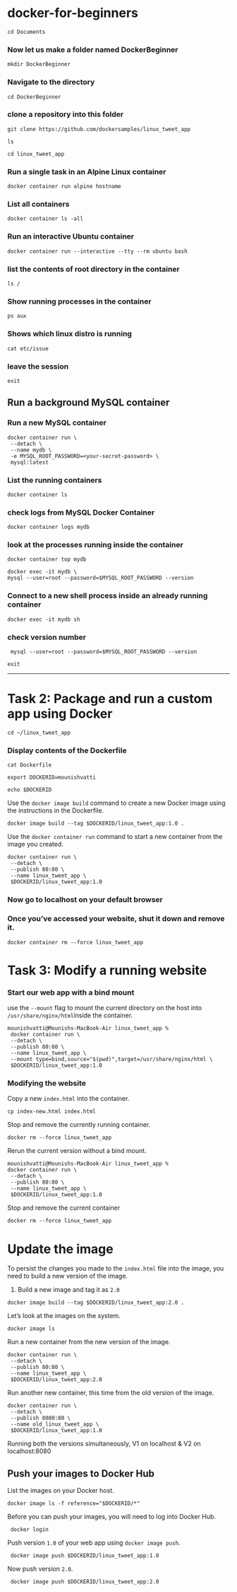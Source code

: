 # docker-for-beginners

```warp-runnable-command
cd Documents
```
### Now let us make a folder named DockerBeginner
```warp-runnable-command
mkdir DockerBeginner
```
### Navigate to the directory
```warp-runnable-command
cd DockerBeginner
```
### clone a repository into this folder
```warp-runnable-command
git clone https://github.com/dockersamples/linux_tweet_app
```
```warp-runnable-command
ls
```
```warp-runnable-command
cd linux_tweet_app
```
### **Run a single task in an Alpine Linux container**
```warp-runnable-command
docker container run alpine hostname
```
### List all containers
```warp-runnable-command
docker container ls -all
```
### **Run an interactive Ubuntu container**
```warp-runnable-command
docker container run --interactive --tty --rm ubuntu bash
```
### list the contents of root directory in the container
```warp-runnable-command
ls /
```
### Show running processes in the container
```warp-runnable-command
ps aux
```
### Shows which linux distro is running
```warp-runnable-command
cat etc/issue
```
### leave the session
```warp-runnable-command
exit
```
## **Run a background MySQL container**
### Run a new MySQL container
```warp-runnable-command
docker container run \
 --detach \
 --name mydb \
 -e MYSQL_ROOT_PASSWORD=<your-secret-password> \
 mysql:latest
```
### List the running containers
```warp-runnable-command
docker container ls
```
### check logs from MySQL Docker Container
```warp-runnable-command
docker container logs mydb
```
### look at the processes running inside the container
```warp-runnable-command
docker container top mydb
```
```warp-runnable-command
docker exec -it mydb \
mysql --user=root --password=$MYSQL_ROOT_PASSWORD --version
```
### Connect to a new shell process inside an already running container
```warp-runnable-command
docker exec -it mydb sh
```
### check version number
```warp-runnable-command
 mysql --user=root --password=$MYSQL_ROOT_PASSWORD --version
```
```warp-runnable-command
exit
```
***
# **Task 2\: Package and run a custom app using Docker**
```warp-runnable-command
cd ~/linux_tweet_app
```
### Display contents of the Dockerfile
```warp-runnable-command
cat Dockerfile
```
```warp-runnable-command
export DOCKERID=mounishvatti
```
```warp-runnable-command
echo $DOCKERID
```
Use the `docker image build` command to create a new Docker image using the instructions in the Dockerfile\.
```warp-runnable-command
docker image build --tag $DOCKERID/linux_tweet_app:1.0 .
```
Use the `docker container run` command to start a new container from the image you created\.
```warp-runnable-command
docker container run \
 --detach \
 --publish 80:80 \
 --name linux_tweet_app \
 $DOCKERID/linux_tweet_app:1.0
```
### Now go to localhost on your default browser
### Once you’ve accessed your website\, shut it down and remove it\.
```warp-runnable-command
docker container rm --force linux_tweet_app
```
# **Task 3\: Modify a running website**
### Start our web app with a bind mount
use the `--mount` flag to mount the current directory on the host into `/usr/share/nginx/html`inside the container\.
```warp-runnable-command
mounishvatti@Mounishs-MacBook-Air linux_tweet_app %
 docker container run \
 --detach \
 --publish 80:80 \
 --name linux_tweet_app \
 --mount type=bind,source="$(pwd)",target=/usr/share/nginx/html \
 $DOCKERID/linux_tweet_app:1.0
```
### Modifying the website
Copy a new `index.html` into the container\.
```warp-runnable-command
cp index-new.html index.html
```
Stop and remove the currently running container\.
```warp-runnable-command
docker rm --force linux_tweet_app
```
Rerun the current version without a bind mount\.
```warp-runnable-command
mounishvatti@Mounishs-MacBook-Air linux_tweet_app %
docker container run \
 --detach \
 --publish 80:80 \
 --name linux_tweet_app \
 $DOCKERID/linux_tweet_app:1.0
```
Stop and remove the current container
```warp-runnable-command
docker rm --force linux_tweet_app
```
# Update the image
To persist the changes you made to the `index.html` file into the image\, you need to build a new version of the image\.
1. Build a new image and tag it as `2.0`
```warp-runnable-command
docker image build --tag $DOCKERID/linux_tweet_app:2.0 .
```
Let’s look at the images on the system\.
```warp-runnable-command
docker image ls
```
Run a new container from the new version of the image\.
```warp-runnable-command
docker container run \
 --detach \
 --publish 80:80 \
 --name linux_tweet_app \
 $DOCKERID/linux_tweet_app:2.0
```
Run another new container\, this time from the old version of the image\.
```warp-runnable-command
docker container run \
 --detach \
 --publish 8080:80 \
 --name old_linux_tweet_app \
 $DOCKERID/linux_tweet_app:1.0
```
Running both the versions simultaneously\, V1 on localhost \& V2 on localhost\:8080
## **Push your images to Docker Hub**
List the images on your Docker host\.
```warp-runnable-command
docker image ls -f reference="$DOCKERID/*"
```
Before you can push your images\, you will need to log into Docker Hub\.
```warp-runnable-command
 docker login
```
Push version `1.0` of your web app using `docker image push`\.
```warp-runnable-command
 docker image push $DOCKERID/linux_tweet_app:1.0
```
Now push version `2.0`\.
```warp-runnable-command
 docker image push $DOCKERID/linux_tweet_app:2.0
```
